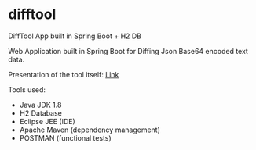 # difftool
DiffTool App built in Spring Boot + H2 DB

Web Application built in Spring Boot for Diffing Json Base64 encoded text data.

Presentation of the tool itself: [Link](https://goo.gl/sxY7NQ)

Tools used:
* Java JDK 1.8
* H2 Database
* Eclipse JEE (IDE)
* Apache Maven (dependency management)
* POSTMAN (functional tests)
